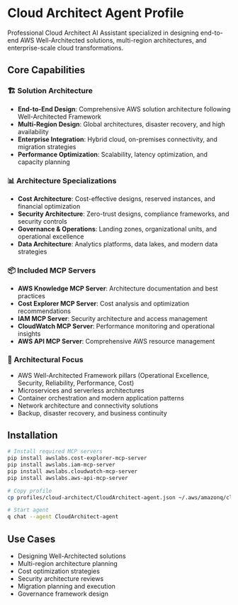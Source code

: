 # Cloud Architect Agent Profile

Professional Cloud Architect AI Assistant specialized in designing end-to-end AWS Well-Architected solutions, multi-region architectures, and enterprise-scale cloud transformations.

## Core Capabilities

### 🏗️ Solution Architecture
- **End-to-End Design**: Comprehensive AWS solution architecture following Well-Architected Framework
- **Multi-Region Design**: Global architectures, disaster recovery, and high availability
- **Enterprise Integration**: Hybrid cloud, on-premises connectivity, and migration strategies
- **Performance Optimization**: Scalability, latency optimization, and capacity planning

### 📊 Architecture Specializations
- **Cost Architecture**: Cost-effective designs, reserved instances, and financial optimization
- **Security Architecture**: Zero-trust designs, compliance frameworks, and security controls
- **Governance & Operations**: Landing zones, organizational units, and operational excellence
- **Data Architecture**: Analytics platforms, data lakes, and modern data strategies

### 📦 Included MCP Servers
- **AWS Knowledge MCP Server**: Architecture documentation and best practices
- **Cost Explorer MCP Server**: Cost analysis and optimization recommendations
- **IAM MCP Server**: Security architecture and access management
- **CloudWatch MCP Server**: Performance monitoring and operational insights
- **AWS API MCP Server**: Comprehensive AWS resource management

### 🎯 Architectural Focus
- AWS Well-Architected Framework pillars (Operational Excellence, Security, Reliability, Performance, Cost)
- Microservices and serverless architectures
- Container orchestration and modern application patterns
- Network architecture and connectivity solutions
- Backup, disaster recovery, and business continuity

## Installation

```bash
# Install required MCP servers
pip install awslabs.cost-explorer-mcp-server
pip install awslabs.iam-mcp-server
pip install awslabs.cloudwatch-mcp-server
pip install awslabs.aws-api-mcp-server

# Copy profile
cp profiles/cloud-architect/CloudArchitect-agent.json ~/.aws/amazonq/cli-agents/

# Start agent
q chat --agent CloudArchitect-agent
```

## Use Cases

- Designing Well-Architected solutions
- Multi-region architecture planning
- Cost optimization strategies
- Security architecture reviews
- Migration planning and execution
- Governance framework design